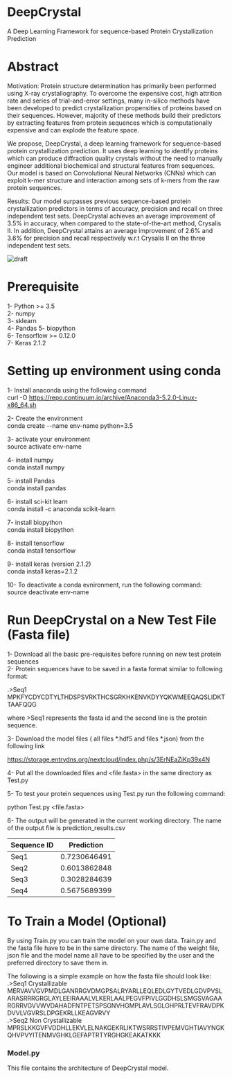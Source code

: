 # DeepCrystal
A Deep Learning Framework for sequence-based Protein Crystallization Prediction

# Abstract

Motivation: Protein structure determination has primarily been performed using X-ray crystallography. To overcome the expensive cost, high attrition rate and series of trial-and-error settings, many in-silico methods have been developed to predict crystallization propensities of proteins based on their sequences. However, majority of these methods build their predictors by extracting features from protein sequences which is computationally expensive and can explode the feature space. <br />

We propose, DeepCrystal, a deep learning framework for sequence-based protein crystallization prediction. It uses deep learning to identify proteins which can produce diffraction quality crystals without the need to manually engineer additional biochemical and structural features from sequences. Our model is based on Convolutional Neural Networks (CNNs) which can exploit k-mer structure and interaction among sets of k-mers from the raw protein sequences. <br/>

Results: Our model surpasses previous sequence-based protein crystallization predictors in terms of accuracy, precision and recall on three independent test sets. DeepCrystal achieves an average improvement of 3.5% in accuracy, when compared to the state-of-the-art method, Crysalis II. In addition, DeepCrystal attains an average improvement of 2.6% and 3.6% for precision and recall respectively w.r.t Crysalis II on the three independent test sets. <br />

![draft](https://user-images.githubusercontent.com/393716/43463469-4d4b5660-94e1-11e8-979f-7919903f37f6.png)

# Prerequisite

 1- Python >= 3.5  <br />
 2- numpy <br />
 3- sklearn <br />
 4- Pandas
 5- biopython <br />
 6- Tensorflow >= 0.12.0 <br />
 7- Keras 2.1.2
 
 # Setting up environment using conda
 1- Install anaconda using the following command <br />
 curl -O https://repo.continuum.io/archive/Anaconda3-5.2.0-Linux-x86_64.sh <br />
 
 2- Create the environment <br />
 conda create --name env-name python=3.5 <br />
 
 3- activate your environment <br />
 source activate env-name <br />
 
 4- install numpy <br />
 conda install numpy <br />
 
 5- install Pandas <br />
 conda install pandas <br />
 
 6- install sci-kit learn <br />
 conda install -c anaconda scikit-learn <br />
 
 7- install biopython <br />
 conda install biopython <br />
 
 8- install tensorflow <br />
 conda install tensorflow <br />
 
 9- install keras (version 2.1.2) <br />
 conda install keras=2.1.2 <br />
 
 10- To deactivate a conda evnironment, run the following command: <br />
 source deactivate env-name
# Run DeepCrystal on a New Test File (Fasta file)

1- Download all the basic pre-requisites before running on new test protein sequences <br />
2- Protein sequences have to be saved in a fasta format similar to following format: <br />

   .>Seq1 <br />
   MPKFYCDYCDTYLTHDSPSVRKTHCSGRKHKENVKDYYQKWMEEQAQSLIDKTTAAFQQG <br />

where >Seq1 represents the fasta id and the second line is the protein sequence. <br />

3- Download the model files ( all files *.hdf5 and files *.json) from the following link <br />

https://storage.entrydns.org/nextcloud/index.php/s/3ErNEaZiKp39x4N <br />

4- Put all the downloaded files and <file.fasta> in the same directory as Test.py <br />

5- To test your protein sequences using Test.py run the following command: <br />

python Test.py <file.fasta> <br />

6- The output will be generated in the current working directory. The name of the output file is prediction_results.csv <br />

   | Sequence ID | Prediction |
   |-------------|------------|
   | Seq1        |0.7230646491|
   | Seq2        |0.6013862848|
   | Seq3        |0.3028284639|
   | Seq4        |0.5675689399|

# To Train a Model (Optional)

By using Train.py you can train the model on your own data. Train.py and the fasta file have to be in the same directory. The name of the weight file, json file and the model name all have to be specified by the user and the preferred directory to save them in. <br />

The following is a simple example on how the fasta file should look like: <br />
   .>Seq1 Crystallizable <br />
    MERVAVVGVPMDLGANRRGVDMGPSALRYARLLEQLEDLGYTVEDLGDVPVSLARASRRRGRGLAYLEEIRAAALVLKERLAALPEGVFPIVLGGDHSLSMGSVAGAARGRRVGVVWVDAHADFNTPETSPSGNVHGMPLAVLSGLGHPRLTEVFRAVDPKDVVLVGVRSLDPGEKRLLKEAGVRVY <br />
   .>Seq2 Non Crystallizable <br />
    MPRSLKKGVFVDDHLLEKVLELNAKGEKRLIKTWSRRSTIVPEMVGHTIAVYNGKQHVPVYITENMVGHKLGEFAPTRTYRGHGKEAKATKKK <br />



### Model.py
This file contains the architecture of DeepCrystal model. 


